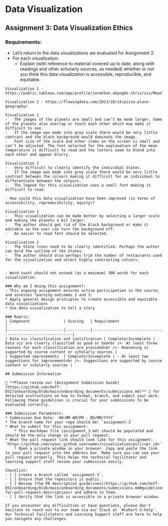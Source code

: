# Data Visualization

## Assignment 3: Data Visualization Ethics

### Requirements:
- Let’s return to the data visualizations we evaluated for Assignment 2.  
- For each visualization: 
    - Explain (with reference to material covered up to date, along with readings and other scholarly sources, as needed) whether or not you think this data visualization is accessible, reproducible, and equitable. 
```
Visualization 1 - https://public.tableau.com/app/profile/jonathan.akpogbo.chris/viz/MeanTempearaturesofPlanets/Dashboard1

Visualization 2 - https://flowingdata.com/2013/10/14/pizza-place-geography/

Visualization 1
-	The images of the planets are small and can’t be made larger. Some of the planets also overlap or touch each other which may make it difficult to see.  
-	If the image was made into grey scale there would be very little contrast and the black background would dominate the image. 
-	Font size of the scale and other items on the screen is small and can’t be adjusted. The font selected for the explanation of the mean temperature is difficult to read and the letters seem to blend into each other and appear blurry. 

Visualization 2
-	Very difficult to clearly identify the individual States. 
-	If the image was made into grey scale there would be very little contrast between the colours making it difficult for an individual to differentiate between the colours. 
-	The legend for this visualization uses a small font making it difficult to read. 

```
    - How could this data visualization have been improved (in terms of accessibility, reproducibility, equity)?  
```
Visualization 1
-	This visualization can be made better by selecting a larger scale and making the planets a bit larger. 
-	The author should get rid of the black background or make it editable so the user can turn the background off. 
-	An easier to read font should be selected. 

Visualization 2
-	The State lines need to be clearly identified. Perhaps the author can bold the outline of the States. 
-	The author should also perhaps trim the number of restaurants used for the visualization and select highly contrasting colours. 
        ```

- Word count should not exceed (as a maximum) 300 words for each visualization. 

### Why am I doing this assignment?:
- This ongoing assignment ensures active participation in the course, and assesses learning outcomes 2 and 3:  
* Apply general design principles to create accessible and equitable data visualizations
* Use data visualization to tell a story

### Rubric:
| Component               | Scoring   | Requirement                                                 |
|-------------------------|-----------|-------------------------------------------------------------|
| Data viz classification and justification | Complete/Incomplete | - Data viz are clearly classified as good or bad<br />- At least three reasons for each classification are provided<br />- Reasoning is supported by course content or scholarly sources |
| Suggested improvements  | Complete/Incomplete | - At least two suggestions for improvement<br />- Suggestions are supported by course content or scholarly sources |

## Submission Information

🚨 **Please review our [Assignment Submission Guide](https://github.com/UofT-DSI/onboarding/blob/main/onboarding_documents/submissions.md)** 🚨 for detailed instructions on how to format, branch, and submit your work. Following these guidelines is crucial for your submissions to be evaluated correctly.

### Submission Parameters:
* Submission Due Date: `HH:MM AM/PM - DD/MM/YYYY`
* The branch name for your repo should be: `assignment-3`
* What to submit for this assignment:
    * This markdown file (assignment_3.md) should be populated and should be the only change in your pull request.
* What the pull request link should look like for this assignment: `https://github.com/<your_github_username>/visualization/pull/<pr_id>`
    * Open a private window in your browser. Copy and paste the link to your pull request into the address bar. Make sure you can see your pull request properly. This helps the technical facilitator and learning support staff review your submission easily.

Checklist:
- [ ] Create a branch called `assignment-3`.
- [ ] Ensure that the repository is public.
- [ ] Review [the PR description guidelines](https://github.com/UofT-DSI/onboarding/blob/main/onboarding_documents/submissions.md#guidelines-for-pull-request-descriptions) and adhere to them.
- [ ] Verify that the link is accessible in a private browser window.

If you encounter any difficulties or have questions, please don't hesitate to reach out to our team via our Slack at `#cohort-3-help`. Our Technical Facilitators and Learning Support staff are here to help you navigate any challenges.
